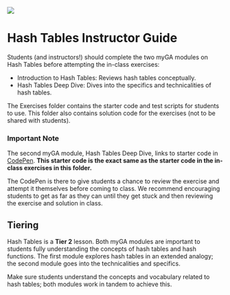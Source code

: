 ![](https://ga-dash.s3.amazonaws.com/production/assets/logo-9f88ae6c9c3871690e33280fcf557f33.png)

# Hash Tables Instructor Guide

Students (and instructors!) should complete the two myGA modules on Hash Tables before attempting the in-class exercises:
* Introduction to Hash Tables: Reviews hash tables conceptually.
* Hash Tables Deep Dive: Dives into the specifics and technicalities of hash tables.

The Exercises folder contains the starter code and test scripts for students to use. This folder also contains solution code for the exercises (not to be shared with students).

### Important Note
The second myGA module, Hash Tables Deep Dive, links to starter code in [CodePen](https://codepen.io/GAmarketing/pen/MxWQVm). **This starter code is the exact same as the starter code in the in-class exercises in this folder.**

The CodePen is there to give students a chance to review the exercise and attempt it themselves before coming to class. We recommend encouraging students to get as far as they can until they get stuck and then reviewing the exercise and solution in class.

## Tiering
Hash Tables is a **Tier 2** lesson. Both myGA modules are important to students fully understanding the concepts of hash tables and hash functions. The first module explores hash tables in an extended analogy; the second module goes into the technicalities and specifics. 

Make sure students understand the concepts and vocabulary related to hash tables; both modules work in tandem to achieve this. 
